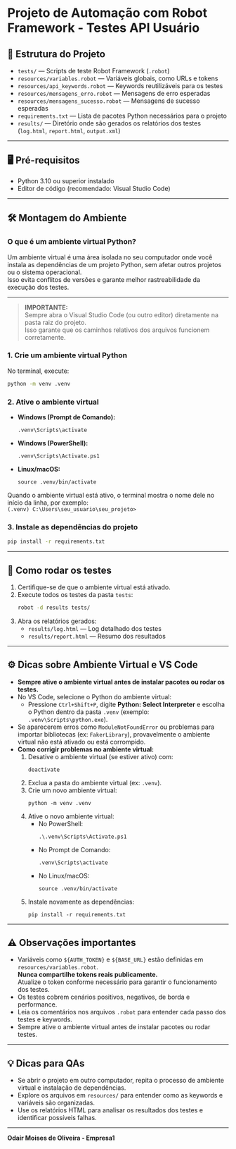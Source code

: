 # Projeto de Automação com Robot Framework - Testes API Usuário

## 📁 Estrutura do Projeto

- `tests/` — Scripts de teste Robot Framework (`.robot`)
- `resources/variables.robot` — Variáveis globais, como URLs e tokens
- `resources/api_keywords.robot` — Keywords reutilizáveis para os testes
- `resources/mensagens_erro.robot` — Mensagens de erro esperadas
- `resources/mensagens_sucesso.robot` — Mensagens de sucesso esperadas
- `requirements.txt` — Lista de pacotes Python necessários para o projeto
- `results/` — Diretório onde são gerados os relatórios dos testes (`log.html`, `report.html`, `output.xml`)

---

## 🖥️ Pré-requisitos

- Python 3.10 ou superior instalado
- Editor de código (recomendado: Visual Studio Code)

---

## 🛠️ Montagem do Ambiente

### O que é um ambiente virtual Python?

Um ambiente virtual é uma área isolada no seu computador onde você instala as dependências de um projeto Python, sem afetar outros projetos ou o sistema operacional.  
Isso evita conflitos de versões e garante melhor rastreabilidade da execução dos testes.

---

> **IMPORTANTE:**  
> Sempre abra o Visual Studio Code (ou outro editor) diretamente na pasta raiz do projeto.  
> Isso garante que os caminhos relativos dos arquivos funcionem corretamente.

### 1. Crie um ambiente virtual Python

No terminal, execute:
```bash
python -m venv .venv
```

### 2. Ative o ambiente virtual

- **Windows (Prompt de Comando):**
  ```
  .venv\Scripts\activate
  ```
- **Windows (PowerShell):**
  ```
  .venv\Scripts\Activate.ps1
  ```
- **Linux/macOS:**
  ```
  source .venv/bin/activate
  ```

Quando o ambiente virtual está ativo, o terminal mostra o nome dele no início da linha, por exemplo:  
`(.venv) C:\Users\seu_usuario\seu_projeto>`

### 3. Instale as dependências do projeto

```bash
pip install -r requirements.txt
```

---

## 🧪 Como rodar os testes

1. Certifique-se de que o ambiente virtual está ativado.
2. Execute todos os testes da pasta `tests`:
   ```bash
   robot -d results tests/
   ```
3. Abra os relatórios gerados:
   - `results/log.html` — Log detalhado dos testes
   - `results/report.html` — Resumo dos resultados

---

## ⚙️ Dicas sobre Ambiente Virtual e VS Code

- **Sempre ative o ambiente virtual antes de instalar pacotes ou rodar os testes.**
- No VS Code, selecione o Python do ambiente virtual:
  - Pressione `Ctrl+Shift+P`, digite **Python: Select Interpreter** e escolha o Python dentro da pasta `.venv` (exemplo: `.venv\Scripts\python.exe`).
- Se aparecerem erros como `ModuleNotFoundError` ou problemas para importar bibliotecas (ex: `FakerLibrary`), provavelmente o ambiente virtual não está ativado ou está corrompido.
- **Como corrigir problemas no ambiente virtual:**
  1. Desative o ambiente virtual (se estiver ativo) com:
     ```
     deactivate
     ```
  2. Exclua a pasta do ambiente virtual (ex: `.venv`).
  3. Crie um novo ambiente virtual:
     ```
     python -m venv .venv
     ```
  4. Ative o novo ambiente virtual:
     - No PowerShell:
       ```
       .\.venv\Scripts\Activate.ps1
       ```
     - No Prompt de Comando:
       ```
       .venv\Scripts\activate
       ```
     - No Linux/macOS:
       ```
       source .venv/bin/activate
       ```
  5. Instale novamente as dependências:
     ```
     pip install -r requirements.txt
     ```

---

## ⚠️ Observações importantes

- Variáveis como `${AUTH_TOKEN}` e `${BASE_URL}` estão definidas em `resources/variables.robot`.  
  **Nunca compartilhe tokens reais publicamente.**  
  Atualize o token conforme necessário para garantir o funcionamento dos testes.
- Os testes cobrem cenários positivos, negativos, de borda e performance.
- Leia os comentários nos arquivos `.robot` para entender cada passo dos testes e keywords.
- Sempre ative o ambiente virtual antes de instalar pacotes ou rodar testes.

---

## 💡 Dicas para QAs

- Se abrir o projeto em outro computador, repita o processo de ambiente virtual e instalação de dependências.
- Explore os arquivos em `resources/` para entender como as keywords e variáveis são organizadas.
- Use os relatórios HTML para analisar os resultados dos testes e identificar possíveis falhas.

---

**Odair Moises de Oliveira - Empresa1**
